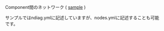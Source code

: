 Component間のネットワーク ( [sample](/sample/input/ndiag.yml#L34-L59) )

サンプルではndiag.ymlに記述していますが、nodes.ymlに記述することも可能です。
